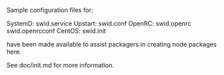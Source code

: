 Sample configuration files for:

SystemD: swid.service
Upstart: swid.conf
OpenRC:  swid.openrc
         swid.openrcconf
CentOS:  swid.init

have been made available to assist packagers in creating node packages here.

See doc/init.md for more information.
